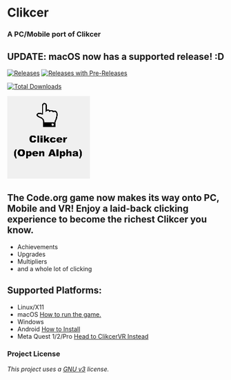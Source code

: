 # Clikcer
### A PC/Mobile port of Clikcer

## UPDATE: macOS now has a supported release! :D

[![Releases](https://img.shields.io/github/v/release/Blockyheadman/Clikcer)](https://github.com/Blockyheadman/Clikcer/releases)
[![Releases with Pre-Releases](https://img.shields.io/github/v/release/Blockyheadman/Clikcer?include_prereleases&label=pre-release)](https://github.com/Blockyheadman/Clikcer/releases)

[![Total Downloads](https://img.shields.io/github/downloads/Blockyheadman/Clikcer/total?label=total%20downloads)](https://github.com/Blockyheadman/Clikcer/releases)

![Clikcer Icon](resources/icons/AndroidIcon.png)

## The Code.org game now makes its way onto PC, Mobile and VR! Enjoy a laid-back clicking experience to become the richest Clikcer you know.
* Achievements
* Upgrades
* Multipliers
* and a whole lot of clicking

## Supported Platforms:
* Linux/X11
* macOS [How to run the game.](https://docs.godotengine.org/en/3.5/tutorials/export/running_on_macos.html?highlight=macOS#app-is-signed-including-ad-hoc-signatures-but-not-notarized)
* Windows
* Android [How to Install](https://github.com/Blockyheadman/Clikcer/wiki/How-to-install-on..#how-to-install-on-android)
* Meta Quest 1/2/Pro [Head to ClikcerVR Instead](https://github.com/Blockyheadman/ClikcerVR)

### Project License
*This project uses a [GNU v3](https://choosealicense.com/licenses/gpl-3.0/) license.*
